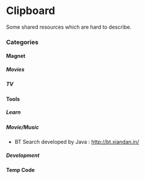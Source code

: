 # Clipboard
Some shared resources which are hard to describe.
### Categories
#### Magnet
##### Movies

##### TV

#### Tools
##### Learn

##### Movie/Music
- BT Search developed by Java : http://bt.xiandan.in/

##### Development


#### Temp Code

